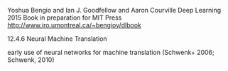 Yoshua Bengio and Ian J. Goodfellow and Aaron Courville
Deep Learning
2015
Book in preparation for MIT Press http://www.iro.umontreal.ca/~bengioy/dlbook

12.4.6 Neural Machine Translation

early use of neural networks for machine translation 
(Schwenk+ 2006; Schwenk, 2010)
